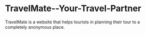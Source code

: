 # TravelMate--Your-Travel-Partner
TravelMate is a website that helps tourists in planning their tour to a completely anonymous place.
